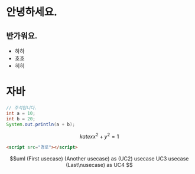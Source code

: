   # 안녕하세요.
  ## 반가워요.
  - 하하
  - 호호
  - 히히

  # 자바
  ```java
  // 주석입니다.
  int a = 10;
  int b = 20;
  System.out.println(a + b);
  ```

  $$katex
  x^2 + y^2 = 1
  $$

  ```html
  <script src="경로"></script>
  ```

  $$uml
  (First usecase)
  (Another usecase) as (UC2)
  usecase UC3
  usecase (Last\nusecase) as UC4
  $$